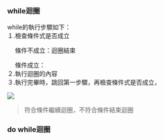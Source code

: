 ### while迴圈
while的執行步驟如下：  
１.檢查條件式是否成立  
   
　   條件不成立：迴圈結束  
 
　   條件成立：    
２.執行迴圈的內容  
３.執行完畢時，跳回第一步驟，再檢查條件式是否成立，  
            
![](http://www2.lssh.tp.edu.tw/~hlf/class-1/lang-c/while.gif)
>符合條件繼續迴圈，不符合條件結束迴圈
### do while迴圈
